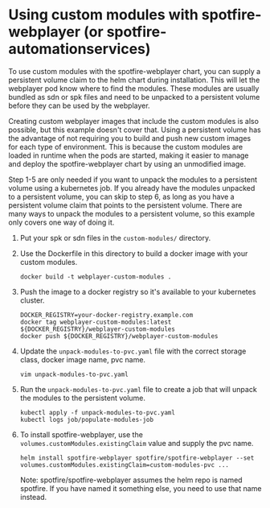 # Using custom modules with spotfire-webplayer (or spotfire-automationservices)

To use custom modules with the spotfire-webplayer chart, you can supply a
persistent volume claim to the helm chart during installation. This will let
the webplayer pod know where to find the modules. These modules are usually
bundled as sdn or spk files and need to be unpacked to a persistent volume
before they can be used by the webplayer.

Creating custom webplayer images that include the custom modules is also
possible, but this example doesn't cover that. Using a persistent volume has
the advantage of not requiring you to build and push new custom images for each
type of environment. This is because the custom modules are loaded in runtime
when the pods are started, making it easier to manage and deploy the
spotfire-webplayer chart by using an unmodified image.

Step 1-5 are only needed if you want to unpack the modules to a persistent
volume using a kubernetes job. If you already have the modules unpacked to a
persistent volume, you can skip to step 6, as long as you have a persistent
volume claim that points to the persistent volume. There are many ways to
unpack the modules to a persistent volume, so this example only covers one way
of doing it.

1. Put your spk or sdn files in the `custom-modules/` directory.
2. Use the Dockerfile in this directory to build a docker image with your
   custom modules.
   ```
   docker build -t webplayer-custom-modules .
   ```

3. Push the image to a docker registry so it's available to your kubernetes
   cluster.
   ```
   DOCKER_REGISTRY=your-docker-registry.example.com
   docker tag webplayer-custom-modules:latest ${DOCKER_REGISTRY}/webplayer-custom-modules
   docker push ${DOCKER_REGISTRY}/webplayer-custom-modules
   ```

4. Update the `unpack-modules-to-pvc.yaml` file with the correct storage class,
   docker image name, pvc name.
   ```
   vim unpack-modules-to-pvc.yaml
   ```

5. Run the `unpack-modules-to-pvc.yaml` file to create a job that will unpack
   the modules to the persistent volume.
   ```
   kubectl apply -f unpack-modules-to-pvc.yaml
   kubectl logs job/populate-modules-job
   ```

6. To install spotfire-webplayer, use the `volumes.customModules.existingClaim`
   value and supply the pvc name.
   ```
   helm install spotfire-webplayer spotfire/spotfire-webplayer --set volumes.customModules.existingClaim=custom-modules-pvc ...
   ```
   Note: spotfire/spotfire-webplayer assumes the helm repo is named spotfire.
   If you have named it something else, you need to use that name instead.
